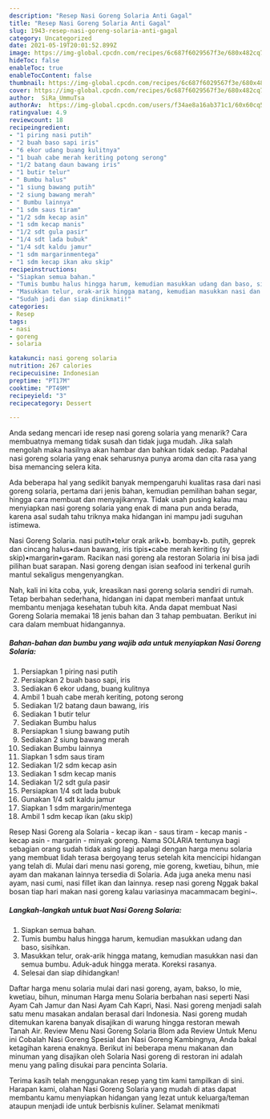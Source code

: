 ```yaml
---
description: "Resep Nasi Goreng Solaria Anti Gagal"
title: "Resep Nasi Goreng Solaria Anti Gagal"
slug: 1943-resep-nasi-goreng-solaria-anti-gagal
category: Uncategorized
date: 2021-05-19T20:01:52.899Z
image: https://img-global.cpcdn.com/recipes/6c687f6029567f3e/680x482cq70/nasi-goreng-solaria-foto-resep-utama.jpg
hideToc: false
enableToc: true
enableTocContent: false
thumbnail: https://img-global.cpcdn.com/recipes/6c687f6029567f3e/680x482cq70/nasi-goreng-solaria-foto-resep-utama.jpg
cover: https://img-global.cpcdn.com/recipes/6c687f6029567f3e/680x482cq70/nasi-goreng-solaria-foto-resep-utama.jpg
author:  SiRa_UmmuTsa
authorAv:  https://img-global.cpcdn.com/users/f34ae8a16ab371c1/60x60cq50/avatar.jpg
ratingvalue: 4.9
reviewcount: 18
recipeingredient:
- "1 piring nasi putih"
- "2 buah baso sapi iris"
- "6 ekor udang buang kulitnya"
- "1 buah cabe merah keriting potong serong"
- "1/2 batang daun bawang iris"
- "1 butir telur"
- " Bumbu halus"
- "1 siung bawang putih"
- "2 siung bawang merah"
- " Bumbu lainnya"
- "1 sdm saus tiram"
- "1/2 sdm kecap asin"
- "1 sdm kecap manis"
- "1/2 sdt gula pasir"
- "1/4 sdt lada bubuk"
- "1/4 sdt kaldu jamur"
- "1 sdm margarinmentega"
- "1 sdm kecap ikan aku skip"
recipeinstructions:
- "Siapkan semua bahan."
- "Tumis bumbu halus hingga harum, kemudian masukkan udang dan baso, sisihkan."
- "Masukkan telur, orak-arik hingga matang, kemudian masukkan nasi dan semua bumbu. Aduk-aduk hingga merata. Koreksi rasanya."
- "Sudah jadi dan siap dinikmati!"
categories:
- Resep
tags:
- nasi
- goreng
- solaria

katakunci: nasi goreng solaria 
nutrition: 267 calories
recipecuisine: Indonesian
preptime: "PT17M"
cooktime: "PT49M"
recipeyield: "3"
recipecategory: Dessert

---
```



Anda sedang mencari ide resep nasi goreng solaria yang menarik? Cara membuatnya memang tidak susah dan tidak juga mudah. Jika salah mengolah maka hasilnya akan hambar dan bahkan tidak sedap. Padahal nasi goreng solaria yang enak seharusnya punya aroma dan cita rasa yang bisa memancing selera kita.


Ada beberapa hal yang sedikit banyak mempengaruhi kualitas rasa dari nasi goreng solaria, pertama dari jenis bahan, kemudian pemilihan bahan segar, hingga cara membuat dan menyajikannya. Tidak usah pusing kalau mau menyiapkan nasi goreng solaria yang enak di mana pun anda berada, karena asal sudah tahu triknya maka hidangan ini mampu jadi suguhan istimewa.

Nasi Goreng Solaria. nasi putih•telur orak arik•b. bombay•b. putih, geprek dan cincang halus•daun bawang, iris tipis•cabe merah keriting (sy skip)•margarin•garam. Racikan nasi goreng ala restoran Solaria ini bisa jadi pilihan buat sarapan. Nasi goreng dengan isian seafood ini terkenal gurih mantul sekaligus mengenyangkan.


Nah, kali ini kita coba, yuk, kreasikan nasi goreng solaria sendiri di rumah. Tetap berbahan sederhana, hidangan ini dapat memberi manfaat untuk membantu menjaga kesehatan tubuh kita. Anda dapat membuat Nasi Goreng Solaria memakai 18 jenis bahan dan 3 tahap pembuatan. Berikut ini cara dalam membuat hidangannya.

<!--inarticleads1-->

##### Bahan-bahan dan bumbu yang wajib ada untuk menyiapkan Nasi Goreng Solaria:

1. Persiapkan 1 piring nasi putih
1. Persiapkan 2 buah baso sapi, iris
1. Sediakan 6 ekor udang, buang kulitnya
1. Ambil 1 buah cabe merah keriting, potong serong
1. Sediakan 1/2 batang daun bawang, iris
1. Sediakan 1 butir telur
1. Sediakan  Bumbu halus
1. Persiapkan 1 siung bawang putih
1. Sediakan 2 siung bawang merah
1. Sediakan  Bumbu lainnya
1. Siapkan 1 sdm saus tiram
1. Sediakan 1/2 sdm kecap asin
1. Sediakan 1 sdm kecap manis
1. Sediakan 1/2 sdt gula pasir
1. Persiapkan 1/4 sdt lada bubuk
1. Gunakan 1/4 sdt kaldu jamur
1. Siapkan 1 sdm margarin/mentega
1. Ambil 1 sdm kecap ikan (aku skip)


Resep Nasi Goreng ala Solaria - kecap ikan - saus tiram - kecap manis - kecap asin - margarin - minyak goreng. Nama SOLARIA tentunya bagi sebagian orang sudah tidak asing lagi apalagi dengan harga menu solaria yang membuat lidah terasa bergoyang terus setelah kita mencicipi hidangan yang telah di. Mulai dari menu nasi goreng, mie goreng, kwetiau, bihun, mie ayam dan makanan lainnya tersedia di Solaria. Ada juga aneka menu nasi ayam, nasi cumi, nasi fillet ikan dan lainnya. resep nasi goreng Nggak bakal bosan tiap hari makan nasi goreng kalau variasinya macammacam begini~. 

<!--inarticleads2-->

##### Langkah-langkah untuk buat Nasi Goreng Solaria:

1. Siapkan semua bahan.
1. Tumis bumbu halus hingga harum, kemudian masukkan udang dan baso, sisihkan.
1. Masukkan telur, orak-arik hingga matang, kemudian masukkan nasi dan semua bumbu. Aduk-aduk hingga merata. Koreksi rasanya.
1. Selesai dan siap dihidangkan!

Daftar harga menu solaria mulai dari nasi goreng, ayam, bakso, lo mie, kwetiau, bihun, minuman Harga menu Solaria berbahan nasi seperti Nasi Ayam Cah Jamur dan Nasi Ayam Cah Kapri, Nasi. Nasi goreng menjadi salah satu menu masakan andalan berasal dari Indonesia. Nasi goreng mudah ditemukan karena banyak disajikan di warung hingga restoran mewah Tanah Air. Review Menu Nasi Goreng Solaria Blom ada Review Untuk Menu ini Cobalah Nasi Goreng Spesial dan Nasi Goreng Kambingnya, Anda bakal ketagihan karena enaknya. Berikut ini beberapa menu makanan dan minuman yang disajikan oleh Solaria Nasi goreng di restoran ini adalah menu yang paling disukai para pencinta Solaria. 

Terima kasih telah menggunakan resep yang tim kami tampilkan di sini. Harapan kami, olahan Nasi Goreng Solaria yang mudah di atas dapat membantu kamu menyiapkan hidangan yang lezat untuk keluarga/teman ataupun menjadi ide untuk berbisnis kuliner. Selamat menikmati
